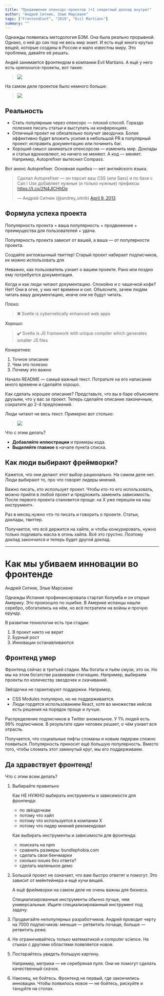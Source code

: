 ```yaml
---
title: "Продвижение опенсорс-проектов (+1 секретный доклад внутри)"
author: "Андрей Ситник, Злые Марсиане"
tags: ["FrontendConf", "2019", "Evil Martians"]
summary: ""
---
```


Однажды появилась методология БЭМ.
Она была реально прорывной.
Однако, о ней до сих пор не весь мир знает.
И есть ещё много крутых вещей, которые созданы в России и мало известны миру.
Это проблема, давайте её решать.

Андей занимается фронтендом в компании Evil Martians.
А ещё у него есть opensource-проекты, вот такие:

> ![](static/opensource01.png)

На самом деле проектов было немного больше:

> ![](static/opensource02.png)

## Реальность

* Стать популярным через опенсорс — плохой способ.
    Гораздо полезнее писать статьи и выступать на конференциях.
* Отличный проект не обязательно получит звездочки.
    Более эффективно будет вложить усилия в небольшой PR в популярный проект:
    исправить документацию или починить баг.
* Хороший смысл заниматься опенсорсом — изменить мир.
    Доклады и статьи вдохновляют, но ничего не меняют.
    А код — меняет.
    Например, Autoprefixer вытеснил Compass.
    
Вот анонс Autoprefixer.
Основная ошибка — нет английского языка.

<blockquote class="twitter-tweet" data-lang="en"><p lang="ru" dir="ltr">Сделал Autoprefixer — он парсит ваш CSS (или Sass) и по базе с Can I Use добавляет нужные (и только нужные) префиксы <a href="https://t.co/2N4JICHhDq">https://t.co/2N4JICHhDq</a></p>&mdash; Андрей Ситник (@andrey_sitnik) <a href="https://twitter.com/andrey_sitnik/status/321655851565850624?ref_src=twsrc%5Etfw">April 9, 2013</a></blockquote>
<script async src="https://platform.twitter.com/widgets.js" charset="utf-8"></script>

## Формула успеха проекта

Популярность проекта = 
    ваша популярность +
    продвижение +
    преимущества для пользователей +
    удача.
    
Популярность проекта зависит от вашей, а ваша — от популярности проекта.

Создайте англоязычный твиттер!
Старый проект набирает подписчиков, их можно использовать для 

Неважно, как пользователь узнает о вашем проекте. 
Рано или поздно ему потребуется документация.

Когда и как люди читают документацию.
Спокойно и с чашечкой кофе? Нет!
Они в огне, у них нет времени и сил.
Объясните, зачем людям читать вашу документацию, иначе они не будут читать.

Плохо:

> :x: Svelte is cybernetically enhanced web apps

Хорошо:

> :heavy_check_mark: Svelte is JS framework with unique compiler which generates smaller JS files

Конкретнее:

1. Точное описание
1. Чем это полезно
1. Почему это важно

Начало README — самый важный текст.
Потратьте на его написание много времени и сделайте хорошо.

Как сделать хорошее описание?
Представьте, что вы в баре объясняете друзьям, что у вас за проект.
Теперь сделайте описание лаконичным, сократите до 2-4 предложений.

Люди читают не весь текст.
Примерно вот столько:

> ![](static/opensource03.png)

Что с этим делать?

* **Добавляйте иллюстрации** и примеры кода.
* **Выделяйте главное** в начале пункта списка.

## Как люди выбирают фреймворки?

Кажется, что они делают этот выбор рационально.
На самом деле нет.
Люди выбирают то, про что говорят лидеры мнений.

Важно писать, кто использует проект.
Чтобы кто-то его использовать, можно прийти в любой проект и предложить заменить зависимость.
После первого проекта становится проще: «а Х уже перешли на наш инструмент».

Раз в месяц нужно что-то писать и говорить о проекте.
Статьи, доклады, твиттер.

Получается, что всё держится на хайпе, и чтобы конкурировать, нужно только подливать масла в огонь хайпа.
Всё это грустно.
Поэтому доклад закончился и теперь будет другой доклад.

---

# Как мы убиваем инновации во фронтенде

Андрей Ситник, Злые Марсиане

Однажды Испания профинансировала стартап Колумба и он открыл Америку.
Это произошло по ошибке.
В Америке испанцы нашли серебро, обогатились на нём, но всё потратили на войны и прочую ерунду.

В развитии технологии есть три стадии:
1. В проект никто не верит
1. Бурный рост
1. Инновации останавливаются

## Фронтенд умер

Фронтенд сейчас в третьей стадии.
Мы богаты и пьём смузи, это ок.
Но мы на этом богатстве развиваем стагнацию.
Например, выбираем проекты по количеству звездочек и скачиваний.

Звёздочки не гарантируют поддержки.
Например, 

* CSS Modules популярно, но не поддерживается.
* Люди гордятся использованием React, хотя во множестве кейсов есть решения на порядок проще и лучше.

Распределение подписчиков в Twitter аномальное.
У 1% людей есть 99% подписчиков.
В результате один человек решает, о чём узнает вся отрасль.

Получается, что социальные лифты сломаны и новым лидерам сложно появиться.
Популярность приносит ещё большую популярность.
Вместо того, чтобы сломать этот замкнутый круг, мы его поддерживаем.

## Да здравствует фронтенд!

Что с этим всем делать?

1. Выбирайте правильно
    
    Как НЕ НУЖНО выбирать инструменты и зависимости для фронтенда:
    
    * по звёздочкам
    * потому что хайп
    * потому что используется в компании Х
    * потому что лидер мнений рекомендовал
    
    Как выбирать инструменты и зависимости для фронтенда:
    
    * поискать на npm
    * сравнить размеры: bundlephobia.com
    * сделать свои бенчмарки
    * сколько issues без ответа?
    * сделать маленькое демо

2. Большой проект не означает, что вам быстро ответят и помогут.
    Это зависит от мейнтейнера и ещё кучи вещей.
    
    А ещё фреймворки на самом деле не очень важны для бизнеса.
    
    Специализированные инструменты обычно лучше, чем универсальные.
    Ищите специализированный инструмент под задачу.

3. Продвигайте непопулярных разработчиков.
Андрей проводит черту на 7000 подписчиков: меньше — ретвитить почаще, больше — ретвитить реже.

4. Не ограничивайтесь только математикой и computer science.
    На стыках с другими областями появляется новое.

5. Постарайтесь увидеть большую картину.

    Например, метрики — не серебряная пуля.
    Они не помогут сделать качественный скачок.
    
6. Наконец, не бойтесь.
    Фронтенд не первый, где закончились инновации.
    Чтобы появилось новое — не бойтесь, рискуйте и танцуйте на столах.
